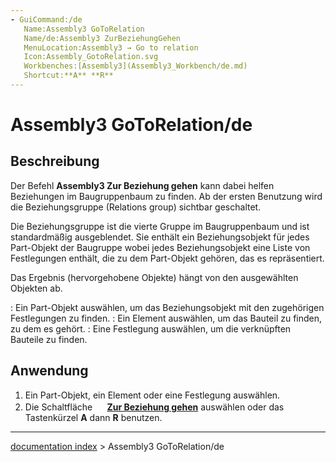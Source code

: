 ```yaml
---
- GuiCommand:/de
   Name:Assembly3 GoToRelation
   Name/de:Assembly3 ZurBeziehungGehen
   MenuLocation:Assembly3 → Go to relation
   Icon:Assembly_GotoRelation.svg
   Workbenches:[Assembly3](Assembly3_Workbench/de.md)
   Shortcut:**A** **R**
---
```


# Assembly3 GoToRelation/de


</div>

## Beschreibung

Der Befehl **Assembly3 Zur Beziehung gehen** kann dabei helfen Beziehungen im Baugruppenbaum zu finden. Ab der ersten Benutzung wird die Beziehungsgruppe (Relations group) sichtbar geschaltet.

Die Beziehungsgruppe ist die vierte Gruppe im Baugruppenbaum und ist standardmäßig ausgeblendet. Sie enthält ein Beziehungsobjekt für jedes Part-Objekt der Baugruppe wobei jedes Beziehungsobjekt eine Liste von Festlegungen enthält, die zu dem Part-Objekt gehören, das es repräsentiert.

Das Ergebnis (hervorgehobene Objekte) hängt von den ausgewählten Objekten ab.

:   Ein Part-Objekt auswählen, um das Beziehungsobjekt mit den zugehörigen Festlegungen zu finden.
:   Ein Element auswählen, um das Bauteil zu finden, zu dem es gehört.
:   Eine Festlegung auswählen, um die verknüpften Bauteile zu finden.

## Anwendung

1.  Ein Part-Objekt, ein Element oder eine Festlegung auswählen.
2.  Die Schaltfläche **<img src="images/Assembly_GotoRelation.svg" width=16px> [Zur Beziehung gehen](Assembly3_GoToRelation/de.md)** auswählen oder das Tastenkürzel **A** dann **R** benutzen.

---
[documentation index](../README.md) > Assembly3 GoToRelation/de
